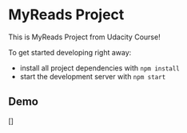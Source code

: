 # MyReads Project
This is MyReads Project from Udacity Course!

To get started developing right away:

- install all project dependencies with `npm install`
- start the development server with `npm start`

## Demo
[]

